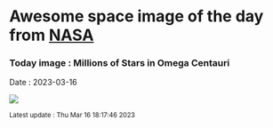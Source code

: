 
# Awesome space image of the day from [NASA](https://api.nasa.gov/)

### Today image : Millions of Stars in Omega Centauri
Date : 2023-03-16

![](https://apod.nasa.gov/apod/image/2303/NGC5139_Omega_Centauri_1024px.jpg)

<small>Latest update : Thu Mar 16 18:17:46 2023</small>
        